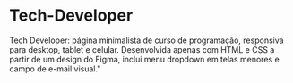 # Tech-Developer
Tech Developer: página minimalista de curso de programação, responsiva para desktop, tablet e celular. Desenvolvida apenas com HTML e CSS a partir de um design do Figma, inclui menu dropdown em telas menores e campo de e-mail visual."
